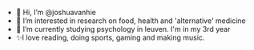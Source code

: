 - 👋 Hi, I’m @joshuavanhie
- 👀 I’m interested in research on food, health and 'alternative' medicine
- 🌱 I’m currently studying psychology in leuven. I'm in my 3rd year
-  ✨I love reading, doing sports, gaming and making music.


<!---
joshuavanhie/joshuavanhie is a ✨ special ✨ repository because its `README.md` (this file) appears on your GitHub profile.
You can click the Preview link to take a look at your changes.
--->
